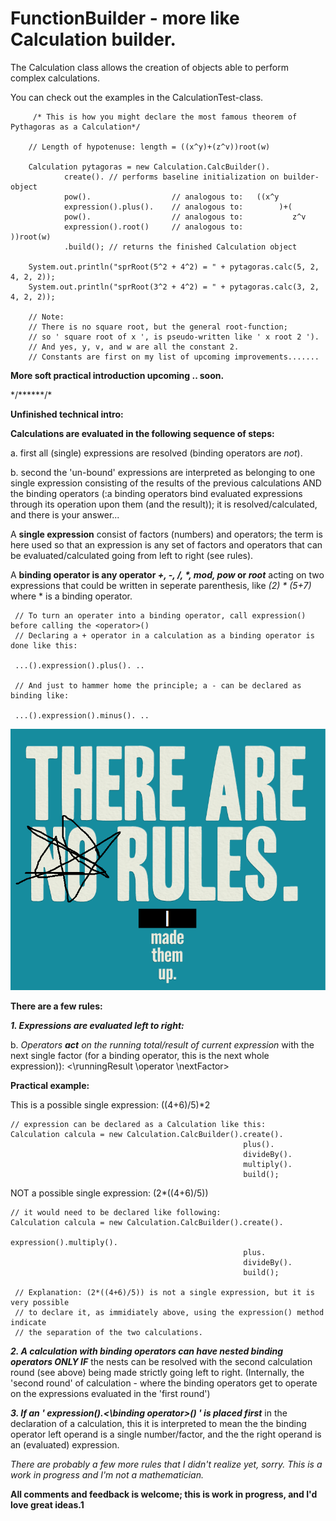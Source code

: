 # FunctionBuilder - more like Calculation builder.
 
The Calculation class allows the creation of objects able to perform complex calculations.
<p>You can check out the examples in the CalculationTest-class.</p>

<p>
 
         /* This is how you might declare the most famous theorem of Pythagoras as a Calculation*/
         
        // Length of hypotenuse: length = ((x^y)+(z^v))root(w)
        
        Calculation pytagoras = new Calculation.CalcBuilder().
                create(). // performs baseline initialization on builder-object
                pow().                  // analogous to:   ((x^y
                expression().plus().    // analogous to:        )+(
                pow().                  // analogous to:           z^v
                expression().root()     // analogous to:              ))root(w)
                .build(); // returns the finished Calculation object

        System.out.println("sprRoot(5^2 + 4^2) = " + pytagoras.calc(5, 2, 4, 2, 2));        
        System.out.println("sprRoot(3^2 + 4^2) = " + pytagoras.calc(3, 2, 4, 2, 2));
        
        // Note: 
        // There is no square root, but the general root-function;
        // so ' square root of x ', is pseudo-written like ' x root 2 ').
        // And yes, y, v, and w are all the constant 2.
        // Constants are first on my list of upcoming improvements.......
<p></p>

<p></p>
<p><b>More soft practical introduction upcoming .. soon. </b></p>
<p></p>
<p>*/******/*</p>
<p><b>Unfinished technical intro:</b></p>
<p></p>
<p><b>Calculations are evaluated in the following sequence of steps:</b></p>
<p>a. first all (single) expressions are resolved
(binding operators are <i>not</i>).</p>
<p>b. second the 'un-bound' expressions are interpreted as belonging to one single expression consisting
of the results
of the previous calculations AND the binding operators (:a binding operators bind evaluated expressions
through its operation upon them (and the result)); it is resolved/calculated, and there is your
answer...</p>
<p></p>
<p>A <b>single expression</b> consist of factors (numbers) and operators; the term is here used so that
an expression is any set of factors and operators that can be evaluated/calculated going from left to
right (see rules).</p>
<p>A <b>binding operator is any operator <i>+, -, /, *, mod, pow </i>or<i> root</i></b> acting on
two expressions that could be written in seperate parenthesis, like <i>(2) * (5+7)</i> where * is a binding operator.</p>

     // To turn an operater into a binding operator, call expression() before calling the <operator>() 
     // Declaring a + operator in a calculation as a binding operator is done like this:
     
     ...().expression().plus(). ..
           
     // And just to hammer home the principle; a - can be declared as binding like:
     
     ...().expression().minus(). ..           
     

<p></p>

![There are rules](https://raw.githubusercontent.com/kiancn/FunctionBuilder/master/ThereAreNoRules.png)
<p><b>There are a few rules:</b></p>
<p><i><b>1. Expressions are evaluated left to right: </b></i>
<p>b. <i>Operators <b>act</b> on the running total/result of current expression </i>with the next
single factor (for a binding operator, this is the next whole expression)):
<\runningResult \operator \nextFactor></runningResult></b></p>
<b>Practical example:</b>
<p>This is a possible single expression: ((4+6)/5)*2</p>

    // expression can be declared as a Calculation like this:
    Calculation calcula = new Calculation.CalcBuilder().create().
                                                        plus().
                                                        divideBy().
                                                        multiply().
                                                        build();

<p>NOT a possible single expression: (2*((4+6)/5))</p>
    
    // it would need to be declared like following:
    Calculation calcula = new Calculation.CalcBuilder().create().
                                                        expression().multiply().
                                                        plus.
                                                        divideBy().
                                                        build();
                                                  
     // Explanation: (2*((4+6)/5)) is not a single expression, but it is very possible 
     // to declare it, as immidiately above, using the expression() method indicate
     // the separation of the two calculations.
     
<p></p>
<p><b><i>2. A calculation with binding operators can have nested binding operators ONLY IF</i></b>
the nests can be resolved with the second calculation round (see above) being made
strictly going left to right. (Internally, the 'second round' of calculation - where the binding
operators get to operate on the expressions evaluated in the 'first round') </p>
<p><b><i>3. If an ' expression().<\binding operator>() ' is placed first</i></b> in the declaration
of a calculation, this it is interpreted to mean the the binding operator left operand is a single
number/factor, and the the right operand is an (evaluated) expression.</p>
<p></p>
<p><i>There are probably a few more rules that I didn't realize yet, sorry. This is a work in
progress and I'm not a mathematician.</i></p>
<p></p><p></p>
<p><b>All comments and feedback is welcome; this is work in progress, and I'd love great ideas.1</b></p>
